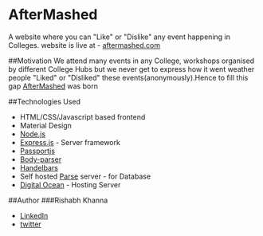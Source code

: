 # AfterMashed
A website where you can "Like" or "Dislike" any event happening in Colleges.
website is live at - [aftermashed.com](aftermashed.com)

##Motivation
We attend many events in any College, 
workshops organised by different College Hubs but we never get to express how it went weather people "Liked" or "Disliked" these events(anonymously).Hence to fill this gap [AfterMashed](aftermashed.com) was born

##Technologies Used

* HTML/CSS/Javascript based frontend
* Material Design
* [Node.js](http://nodejs.org)
* [Express.js](http://expressjs.com) - Server framework
* [Passportjs](http://passportjs.org/)
* [Body-parser](https://www.npmjs.com/package/body-parser)
* [Handelbars](http://handlebarsjs.com)
* Self hosted [Parse](https://parseplatform.github.io/) server - for Database
* [Digital Ocean](www.digitalocean.com) - Hosting Server


##Author
###Rishabh Khanna
* [LinkedIn](https://in.linkedin.com/in/rishabh-khanna-670bb0127)
* [twitter](https://twitter.com/Rishabh_K127)



